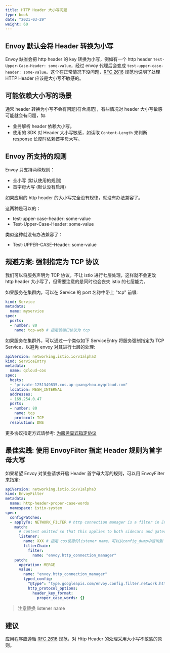 ```yaml
---
title: HTTP Header 大小写问题
type: book
date: "2021-03-29"
weight: 60
---
```


## Envoy 默认会将 Header 转换为小写

Envoy 缺省会把 http header 的 key 转换为小写，例如有一个 http header `Test-Upper-Case-Header: some-value`，经过 envoy 代理后会变成 `test-upper-case-header: some-value`。这个在正常情况下没问题，[RFC 2616](https://www.ietf.org/rfc/rfc2616.txt) 规范也说明了处理 HTTP Header 应该是大小写不敏感的。

## 可能依赖大小写的场景

通常 header 转换为小写不会有问题(符合规范)，有些情况对 header 大小写敏感可能就会有问题，如:
* 业务解析 header 依赖大小写。
* 使用的 SDK 对 Header 大小写敏感，如读取 `Content-Length` 来判断 response 长度时依赖首字母大写。

## Envoy 所支持的规则

Envoy 只支持两种规则：
* 全小写 (默认使用的规则)
* 首字母大写 (默认没有启用)

如果应用的 http header 的大小写完全没有规律，就没有办法兼容了。

这两种是可以的：
* test-upper-case-header: some-value
* Test-Upper-Case-Header: some-value

类似这种就没有办法兼容了：
* Test-UPPER-CASE-Header: some-value

## 规避方案: 强制指定为 TCP 协议

我们可以将服务声明为 TCP 协议，不让 istio 进行七层处理，这样就不会更改 http header 大小写了，但需要注意的是同时也会丧失 istio 的七层能力。

如果服务在集群内，可以在 Service 的 port 名称中带上 "tcp" 前缀:

```yaml
kind: Service
metadata:
  name: myservice
spec:
  ports:
  - number: 80
    name: tcp-web # 指定该端口协议为 tcp
```

如果服务在集群外，可以通过一个类似如下 ServiceEntry 将服务强制指定为 TCP Service，以避免 envoy 对其进行七层的处理:

```yaml
apiVersion: networking.istio.io/v1alpha3
kind: ServiceEntry
metadata:
  name: qcloud-cos
spec:
  hosts:
  - "private-1251349835.cos.ap-guangzhou.myqcloud.com"
  location: MESH_INTERNAL
  addresses:
  - 169.254.0.47
  ports:
  - number: 80
    name: tcp
    protocol: TCP
  resolution: DNS
```

更多协议指定方式请参考: [为服务显式指定协议](https://imroc.cc/istio/best-practice/specify-protocol/)

## 最佳实践: 使用 EnvoyFilter 指定 Header 规则为首字母大写

如果希望 Envoy 对某些请求开启 Header 首字母大写的规则，可以用 EnvoyFilter 来指定:

```yaml
apiVersion: networking.istio.io/v1alpha3
kind: EnvoyFilter
metadata:
  name: http-header-proper-case-words
  namespace: istio-system
spec:
  configPatches:
  - applyTo: NETWORK_FILTER # http connection manager is a filter in Envoy
    match:
      # context omitted so that this applies to both sidecars and gateways
      listener:
        name: XXX # 指定 cos使用的listener name，可以从config_dump中查询到
        filterChain:
          filter:
            name: "envoy.http_connection_manager"
    patch:
      operation: MERGE
      value:
        name: "envoy.http_connection_manager"
        typed_config:
          "@type": "type.googleapis.com/envoy.config.filter.network.http_connection_manager.v2.HttpConnectionManager"
          http_protocol_options:
            header_key_format:
              proper_case_words: {}
```

> 注意替换 listener name

## 建议

应用程序应遵循 [RFC 2616](https://www.ietf.org/rfc/rfc2616.txt) 规范，对 Http Header 的处理采用大小写不敏感的原则。